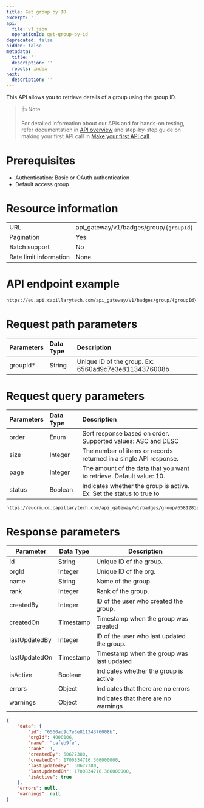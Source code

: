 ```yaml
---
title: Get group by ID
excerpt: ''
api:
  file: v1.json
  operationId: get-group-by-id
deprecated: false
hidden: false
metadata:
  title: ''
  description: ''
  robots: index
next:
  description: ''
---
```

This API allows you to retrieve details of a group using the group ID.

> 👍 Note
>
> For detailed information about our APIs and for hands-on testing, refer documentation in [API overview](https://docs.capillarytech.com/reference/apioverview) and step-by-step guide on making your first API call in [Make your first API call](https://docs.capillarytech.com/reference/make-your-first-api-call).

# Prerequisites

*   Authentication: Basic or OAuth authentication
*   Default access group

# Resource information

|                        |                                          |
| :--------------------- | :--------------------------------------- |
| URL                    | api\_gateway/v1/badges/group/`{groupId}` |
| Pagination             | Yes                                      |
| Batch support          | No                                       |
| Rate limit information | None                                     |

# API endpoint example

`https://eu.api.capillarytech.com/api_gateway/v1/badges/group/{groupId}`

# Request path parameters

| Parameters | Data Type | Description                                          |
| :--------- | :-------- | :--------------------------------------------------- |
| groupId\*  | String    | Unique ID of the group. Ex: 6560ad9c7e3e81134376008b |

# Request query parameters

| Parameters | Data Type | Description                                                          |
| :--------- | :-------- | :------------------------------------------------------------------- |
| order      | Enum      | Sort response based on order. Supported values: ASC and DESC         |
| size       | Integer   | The number of items or records returned in a single API response.    |
| page       | Integer   | The amount of the data that you want to retrieve. Default value: 10. |
| status     | Boolean   | Indicates whether the group is active. Ex: Set the status to true to |

```curl
https://eucrm.cc.capillarytech.com/api_gateway/v1/badges/group/6581281e8f68666070de15c5
```

# Response parameters

| Parameter     | Data Type | Description                                |
| ------------- | --------- | ------------------------------------------ |
| id            | String    | Unique ID of the group.                    |
| orgId         | Integer   | Unique ID of the org.                      |
| name          | String    | Name of the group.                         |
| rank          | Integer   | Rank of the group.                         |
| createdBy     | Integer   | ID of the user who created the group.      |
| createdOn     | Timestamp | Timestamp when the group was created       |
| lastUpdatedBy | Integer   | ID of the user who last updated the group. |
| lastUpdatedOn | Timestamp | Timestamp when the group was last updated  |
| isActive      | Boolean   | Indicates whether the group is active      |
| errors        | Object    | Indicates that there are no errors         |
| warnings      | Object    | Indicates that there are no warnings       |

```json
{
    "data": {
        "id": "6560ad9c7e3e81134376008b",
        "orgId": 4000106,
        "name": "cafeb9fe",
        "rank": 1,
        "createdBy": 50677380,
        "createdOn": 1700834716.366000000,
        "lastUpdatedBy": 50677380,
        "lastUpdatedOn": 1700834716.366000000,
        "isActive": true
    },
    "errors": null,
    "warnings": null
}
```